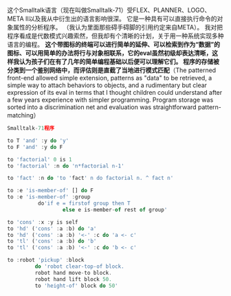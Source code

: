 这个Smalltalk语言（现在叫做Smalltalk-71）受FLEX、PLANNER、LOGO、META II以及我从中衍生出的语言影响很深。
它是一种具有可以直接执行命令的对象属性的分析程序。
（我认为里面那些碍手碍脚的引用约定来自META）。
我对把程序看成是代数模式兴趣索然，但我却有个清晰的计划，关于用一种系统实现多种语言的编程。
**这个带图标的终端可以进行简单的延伸、可以检索到作为“数据”的图标、可以用简单的办法将行与对象相联系，它的eval虽然初级却表达清晰，这样我认为孩子们在有了几年的简单编程基础以后便可以理解它们。
程序的存储被分类到一个鉴别网络中，而评估则是直截了当地进行模式匹配**（The patterned front-end allowed simple extension, patterns as "data" to be retrieved, a simple way to attach behaviors to objects, and a rudimentary but clear expression of its eval in terms that I thought children could understand after a few years experience with simpler programming. Program storage was sorted into a discrimination net and evaluation was straightforward pattern-matching）

``` javascript
Smalltalk-71程序

to T 'and' :y do 'y'
to F 'and' :y do F

to 'factorial' 0 is 1
to 'factorial' :n do 'n*factorial n-1'

to 'fact' :n do 'to 'fact' n do factorial n. ^ fact n'

to :e 'is-member-of' [] do F
to :e 'is-member-of' :group
          do'if e = firstof group then T
                  else e is-member-of rest of group'

to 'cons' :x :y is self
to 'hd' ('cons' :a :b) do 'a'
to 'hd' ('cons' :a :b) '<-' :c do 'a <- c'
to 'tl' ('cons' :a :b) do 'b'
to 'tl' ('cons' :a :b) '<-' :c do 'b <- c'

to :robot 'pickup' :block
         do 'robot clear-top-of block.
         robot hand move-to block.
         robot hand lift block 50.
         to 'height-of' block do 50'
```
